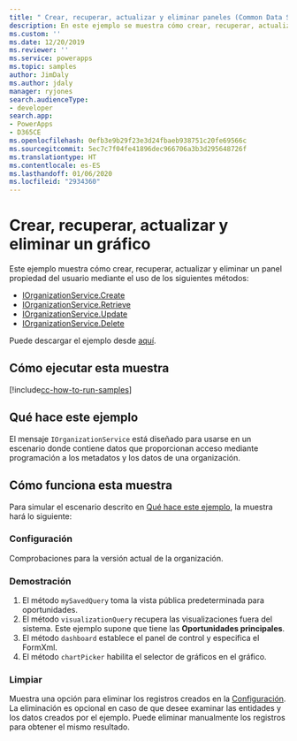 ```yaml
---
title: " Crear, recuperar, actualizar y eliminar paneles (Common Data Service) | Microsoft Docs"
description: En este ejemplo se muestra cómo crear, recuperar, actualizar y eliminar paneles propiedad del usuario.
ms.custom: ''
ms.date: 12/20/2019
ms.reviewer: ''
ms.service: powerapps
ms.topic: samples
author: JimDaly
ms.author: jdaly
manager: ryjones
search.audienceType:
- developer
search.app:
- PowerApps
- D365CE
ms.openlocfilehash: 0efb3e9b29f23e3d24fbaeb938751c20fe69566c
ms.sourcegitcommit: 5ec7c7f04fe41896dec966706a3b3d295648726f
ms.translationtype: HT
ms.contentlocale: es-ES
ms.lasthandoff: 01/06/2020
ms.locfileid: "2934360"
---
```

# <a name="create-retrieve-update-and-delete-a-chart"></a>Crear, recuperar, actualizar y eliminar un gráfico

Este ejemplo muestra cómo crear, recuperar, actualizar y eliminar un panel propiedad del usuario mediante el uso de los siguientes métodos:

- [IOrganizationService.Create](https://docs.microsoft.com/dotnet/api/microsoft.xrm.sdk.iorganizationservice.create?view=dynamics-general-ce-9)
- [IOrganizationService.Retrieve](https://docs.microsoft.com/dotnet/api/microsoft.xrm.sdk.iorganizationservice.retrieve?view=dynamics-general-ce-9)
- [IOrganizationService.Update](https://docs.microsoft.com/dotnet/api/microsoft.xrm.sdk.iorganizationservice.update?view=dynamics-general-ce-9)
- [IOrganizationService.Delete](https://docs.microsoft.com/dotnet/api/microsoft.xrm.sdk.iorganizationservice.delete?view=dynamics-general-ce-9)

Puede descargar el ejemplo desde [aquí](https://github.com/microsoft/PowerApps-Samples/tree/master/cds/orgsvc/C%23/CRUDOperationsDashboard).

## <a name="how-to-run-this-sample"></a>Cómo ejecutar esta muestra

[!include[cc-how-to-run-samples](../../includes/cc-how-to-run-samples.md)]

## <a name="what-this-sample-does"></a>Qué hace este ejemplo

El mensaje `IOrganizationService` está diseñado para usarse en un escenario donde contiene datos que proporcionan acceso mediante programación a los metadatos y los datos de una organización.

## <a name="how-this-sample-works"></a>Cómo funciona esta muestra

Para simular el escenario descrito en [Qué hace este ejemplo](#what-this-sample-does), la muestra hará lo siguiente:

### <a name="setup"></a>Configuración

Comprobaciones para la versión actual de la organización.

### <a name="demonstrate"></a>Demostración

1. El método `mySavedQuery` toma la vista pública predeterminada para oportunidades. 
2. El método `visualizationQuery` recupera las visualizaciones fuera del sistema. Este ejemplo supone que tiene las **Oportunidades principales**. 
3. El método `dashboard` establece el panel de control y especifica el FormXml.
4. El método `chartPicker` habilita el selector de gráficos en el gráfico.

### <a name="clean-up"></a>Limpiar

Muestra una opción para eliminar los registros creados en la [Configuración](#setup). La eliminación es opcional en caso de que desee examinar las entidades y los datos creados por el ejemplo. Puede eliminar manualmente los registros para obtener el mismo resultado.